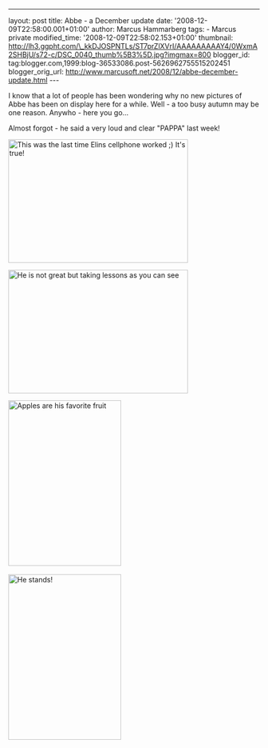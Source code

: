 ---
layout: post
title: Abbe - a December update
date: '2008-12-09T22:58:00.001+01:00'
author: Marcus Hammarberg
tags: - Marcus
private
modified_time: '2008-12-09T22:58:02.153+01:00'
thumbnail: http://lh3.ggpht.com/\_kkDJOSPNTLs/ST7prZlXVrI/AAAAAAAAAY4/0WxmA2SHBjU/s72-c/DSC_0040_thumb%5B3%5D.jpg?imgmax=800
blogger_id: tag:blogger.com,1999:blog-36533086.post-5626962755515202451
blogger_orig_url: http://www.marcusoft.net/2008/12/abbe-december-update.html ---

I know that a lot of people has been wondering why no new pictures of
Abbe has been on display here for a while. Well - a too busy autumn may
be one reason. Anywho - here you go...

Almost forgot - he said a very loud and clear "PAPPA" last week!

[<img
src="http://lh3.ggpht.com/_kkDJOSPNTLs/ST7prZlXVrI/AAAAAAAAAY4/0WxmA2SHBjU/DSC_0040_thumb%5B3%5D.jpg?imgmax=800"
style="border-right: 0px; border-top: 0px; border-left: 0px; border-bottom: 0px"
data-border="0" width="360" height="247"
alt="This was the last time Elins cellphone worked ;) It&#39;s true!" />](http://lh5.ggpht.com/_kkDJOSPNTLs/ST7pqvAoSBI/AAAAAAAAAY0/cmdwYs7cT10/s1600-h/DSC_0040%5B5%5D.jpg)

[<img
src="http://lh6.ggpht.com/_kkDJOSPNTLs/ST7pwYiyiLI/AAAAAAAAAZA/cjglPnoGSUU/DSC_0045_thumb%5B1%5D.jpg?imgmax=800"
style="border-right: 0px; border-top: 0px; border-left: 0px; border-bottom: 0px"
data-border="0" width="360" height="247"
alt="He is not great but taking lessons as you can see" />](http://lh6.ggpht.com/_kkDJOSPNTLs/ST7pvCDn_wI/AAAAAAAAAY8/mS4RJRCWcok/s1600-h/DSC_0045%5B3%5D.jpg)

[<img
src="http://lh3.ggpht.com/_kkDJOSPNTLs/ST7p0oXWTbI/AAAAAAAAAZI/EMjKy0VMz2w/DSC_0058_thumb%5B1%5D.jpg?imgmax=800"
style="border-right: 0px; border-top: 0px; border-left: 0px; border-bottom: 0px"
data-border="0" width="226" height="331"
alt="Apples are his favorite fruit" />](http://lh3.ggpht.com/_kkDJOSPNTLs/ST7pzuh6tVI/AAAAAAAAAZE/JuSWW0Hxgvg/s1600-h/DSC_0058%5B3%5D.jpg) 

[<img
src="http://lh6.ggpht.com/_kkDJOSPNTLs/ST7p6TtK5mI/AAAAAAAAAZU/_TVhsuqmXcw/DSC_0062_thumb%5B1%5D.jpg?imgmax=800"
style="border-right: 0px; border-top: 0px; border-left: 0px; border-bottom: 0px"
data-border="0" width="226" height="331" alt="He stands!" />](http://lh6.ggpht.com/_kkDJOSPNTLs/ST7p5oZFcVI/AAAAAAAAAZM/esd0IOFb-EA/s1600-h/DSC_0062%5B3%5D.jpg)
